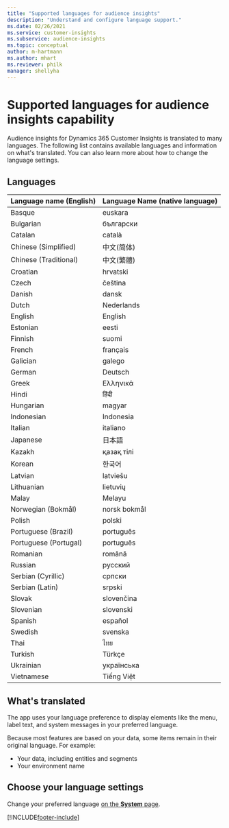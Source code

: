 ```yaml
---
title: "Supported languages for audience insights"
description: "Understand and configure language support."
ms.date: 02/26/2021
ms.service: customer-insights
ms.subservice: audience-insights
ms.topic: conceptual
author: m-hartmann
ms.author: mhart
ms.reviewer: philk
manager: shellyha
---
```


# Supported languages for audience insights capability

Audience insights for Dynamics 365 Customer Insights is translated to many languages. The following list contains available languages and information on what's translated. You can also learn more about how to change the language settings. 

## Languages

| Language name (English)| 	Language Name (native language) |
| ------------- | ------------- |
| Basque | euskara |
| Bulgarian | български |
| Catalan | català |
| Chinese (Simplified) | 中文(简体) |
| Chinese (Traditional) | 中文(繁體) |
| Croatian | hrvatski |
| Czech | čeština |
| Danish | dansk |
| Dutch | Nederlands |
| English | English |
| Estonian | eesti |
| Finnish | suomi |
| French | français |
| Galician | galego |
| German | Deutsch |
| Greek | Ελληνικά |
| Hindi | हिंदी |
| Hungarian | magyar |
| Indonesian | Indonesia |
| Italian | italiano |
| Japanese | 日本語 |
| Kazakh | қазақ тілі |
| Korean | 한국어 |
| Latvian | latviešu |
| Lithuanian | lietuvių |
| Malay | Melayu |
| Norwegian (Bokmål) | norsk bokmål |
| Polish | polski |
| Portuguese (Brazil) | português |
| Portuguese (Portugal) | português |
| Romanian | română |
| Russian | pусский |
| Serbian (Cyrillic) | српски |
| Serbian (Latin) | srpski |
| Slovak | slovenčina |
| Slovenian | slovenski |
| Spanish | español |
| Swedish | svenska |
| Thai | ไทย |
| Turkish | Türkçe |
| Ukrainian | українська |
| Vietnamese | Tiếng Việt |

## What's translated

The app uses your language preference to display elements like the menu, label text, and system messages in your preferred language.

Because most features are based on your data, some items remain in their original language. For example:

- Your data, including entities and segments
- Your environment name

## Choose your language settings  

Change your preferred language [on the **System** page](system.md).


[!INCLUDE[footer-include](../includes/footer-banner.md)]